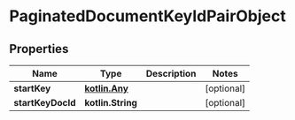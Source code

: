 
# PaginatedDocumentKeyIdPairObject

## Properties
Name | Type | Description | Notes
------------ | ------------- | ------------- | -------------
**startKey** | [**kotlin.Any**](.md) |  |  [optional]
**startKeyDocId** | **kotlin.String** |  |  [optional]




